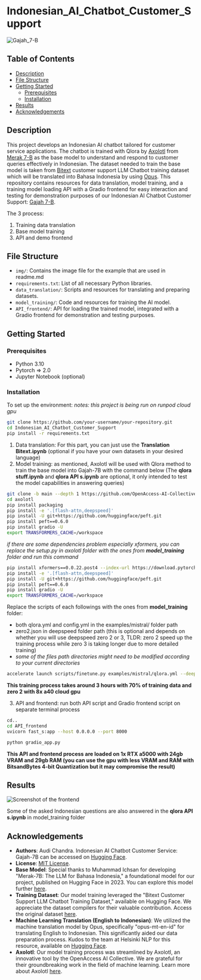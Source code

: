 # Indonesian_AI_Chatbot_Customer_Support

![Gajah_7-B](https://github.com/audichandra/Indonesian_AI_Chatbot_Customer_Support/blob/main/img/gajah%207b.jpg)

## Table of Contents
- [Description](#description)
- [File Structure](#file-structure)
- [Getting Started](#getting-started)
    - [Prerequisites](#prerequisites)
    - [Installation](#installation)
- [Results](#results)
- [Acknowledgements](#acknowledgements)

## Description
This project develops an Indonesian AI chatbot tailored for customer service applications. The chatbot is trained with Qlora by [Axolotl](https://github.com/OpenAccess-AI-Collective/axolotl) from [Merak 7-B](https://huggingface.co/Ichsan2895/Merak-7B-v4) as the base model to understand and respond to customer queries effectively in Indonesian. The dataset needed to train the base model is taken from [Bitext](https://huggingface.co/datasets/bitext/Bitext-customer-support-llm-chatbot-training-dataset) customer support LLM Chatbot training dataset which will be translated into Bahasa Indonesia by using [Opus](https://huggingface.co/Helsinki-NLP/opus-mt-en-id). This repository contains resources for data translation, model training, and a training model loading API with a Gradio frontend for easy interaction and testing for demonstration purposes of our Indonesian AI Chatbot Customer Support: [Gajah 7-B](https://huggingface.co/audichandra/Gajah-7B).

The 3 process: 
1. Training data translation
2. Base model training
3. API and demo frontend

## File Structure
- `img/`: Contains the image file for the example that are used in readme.md
- `requirements.txt`: List of all necessary Python libraries.
- `data_translation/`: Scripts and resources for translating and preparing datasets.
- `model_training/`: Code and resources for training the AI model.
- `API_frontend/`: API for loading the trained model, integrated with a Gradio frontend for demonstration and testing purposes.

## Getting Started

### Prerequisites
- Python 3.10
- Pytorch => 2.0 
- Jupyter Notebook (optional)

### Installation
To set up the environment:
*notes: this project is being run on runpod cloud gpu* 

```bash
git clone https://github.com/your-username/your-repository.git
cd Indonesian_AI_Chatbot_Customer_Support
pip install -r requirements.txt
```
1. Data translation: For this part, you can just use the **Translation Bitext.ipynb** (optional if you have your own datasets in your desired language) 
2. Model training: as mentioned, Axolotl will be used with Qlora method to train the base model into Gajah-7B with the command below (The **qlora stuff.ipynb** and **qlora API s.ipynb** are optional, it only intended to test the model capabilities in answering queries)
```bash
git clone -b main --depth 1 https://github.com/OpenAccess-AI-Collective/axolotl
cd axolotl
pip install packaging
pip install -e '.[flash-attn,deepspeed]'
pip install -U git+https://github.com/huggingface/peft.git 
pip install peft==0.6.0
pip install gradio -U
export TRANSFORMERS_CACHE=/workspace
```
*if there are some dependencies problem especially xformers, you can replace the setup.py in axolotl folder with the ones from **model_training** folder and run this command*
```bash
pip install xformers==0.0.22.post4 --index-url https://download.pytorch.org/whl/cu118
pip install -e '.[flash-attn,deepspeed]'
pip install -U git+https://github.com/huggingface/peft.git 
pip install peft==0.6.0
pip install gradio -U
export TRANSFORMERS_CACHE=/workspace
```
Replace the scripts of each followings with the ones from **model_training** folder:
- both qlora.yml and config.yml in the examples/mistral/ folder path
- zero2.json in deepspeed folder path (this is optional and depends on whether you will use deepspeed zero 2 or 3, TLDR: zero 2 speed up the training process while zero 3 is taking longer due to more detailed training)
- *some of the files path directories might need to be modified according to your current directories*
```bash
accelerate launch scripts/finetune.py examples/mistral/qlora.yml --deepspeed deepspeed/zero2.json
```
**This training process takes around 3 hours with 70% of training data and zero 2 with 8x a40 cloud gpu**

3. API and frontend: run both API script and Gradio frontend script on separate terminal process
```bash
cd..
cd API_frontend
uvicorn fast_s:app --host 0.0.0.0 --port 8000
```
```bash
python gradio_app.py
```
**This API and frontend process are loaded on 1x RTX a5000 with 24gb VRAM and 29gb RAM (you can use the gpu with less VRAM and RAM with BitsandBytes 4-bit Quantization but it may compromise the result)** 

## Results

![Screenshot of the frontend](https://github.com/audichandra/Indonesian_AI_Chatbot_Customer_Support/blob/main/img/gradioex5.png)

Some of the asked Indonesian questions are also answered in the **qlora API s.ipynb** in model_training folder 

## Acknowledgements
- **Authors**: Audi Chandra. Indonesian AI Chatbot Customer Service: Gajah-7B can be accessed on [Hugging Face](https://huggingface.co/audichandra/Gajah-7B). 
- **License**: [MIT License](https://github.com/audichandra/Selenium_Webscraping_Kalibrr/blob/main/LICENSE).
- **Base Model**: Special thanks to Muhammad Ichsan for developing "Merak-7B: The LLM for Bahasa Indonesia," a foundational model for our project, published on Hugging Face in 2023. You can explore this model further [here](https://huggingface.co/Ichsan2895/Merak-7B-v4).
- **Training Dataset**: Our model training leveraged the "Bitext Customer Support LLM Chatbot Training Dataset," available on Hugging Face. We appreciate the dataset compilers for their valuable contribution. Access the original dataset [here](https://huggingface.co/datasets/bitext/Bitext-customer-support-llm-chatbot-training-dataset).
- **Machine Learning Translation (English to Indonesian)**: We utilized the machine translation model by Opus, specifically "opus-mt-en-id" for translating English to Indonesian. This significantly aided our data preparation process. Kudos to the team at Helsinki NLP for this resource, available on [Hugging Face](https://huggingface.co/Helsinki-NLP/opus-mt-en-id).
- **Axolotl**: Our model training process was streamlined by Axolotl, an innovative tool by the OpenAccess AI Collective. We are grateful for their groundbreaking work in the field of machine learning. Learn more about Axolotl [here](https://github.com/OpenAccess-AI-Collective/axolotl).
